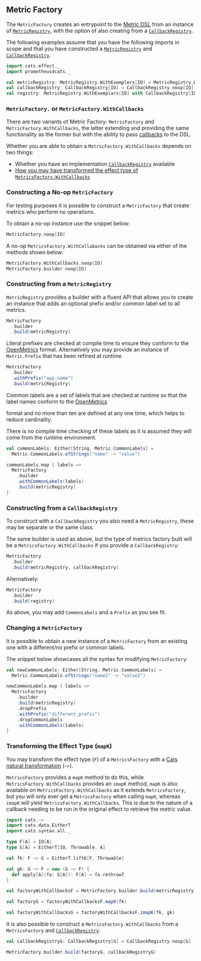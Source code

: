 ## Metric Factory

The `MetricFactory` creates an entrypoint to the [Metric DSL](../interface/dsl.md) from an instance of
[`MetricRegistry`], with the option of also creating from a [`CallbackRegistry`].

The following examples assume that you have the following imports in scope and that you have constructed a
[`MetricRegistry`] and [`CallbackRegistry`].

```scala mdoc:silent
import cats.effect._
import prometheus4cats._

val metricRegistry: MetricRegistry.WithExemplers[IO] = MetricRegistry.WithExemplers.noop[IO]
val callbackRegistry: CallbackRegistry[IO] = CallbackRegistry.noop[IO]
val registry: MetricRegistry.WithExemplars[IO] with CallbackRegistry[IO] = null
```

### `MetricFactory.` or `MetricFactory.WithCallbacks`

There are two variants of Metric Factory: `MetricFactory` and `MetricFactory.WithCallbacks`, the latter extending and
providing the same functionality as the former but with the ability to pass [callbacks](dsl.md#metric-callbacks) to the
DSL.

Whether you are able to obtain a `MetricFactory.WithCallbacks` depends on two things:

- Whether you have an implementation [`CallbackRegistry`] available
- [How you may have transformed the effect type of `MetricsFactory.WithCallbacks`](#transforming-the-effect-type-mapk)

### Constructing a No-op `MetricFactory`

For testing purposes it is possible to construct a `MetricFactory` that create metrics who perform no operations.

To obtain a no-op instance use the snippet below:

```scala mdoc:silent
MetricFactory.noop[IO]
```

A no-op `MetricsFactory.WithCallabacks` can be obtained via either of the methods shown below:

```scala mdoc:silent
MetricFactory.WithCallbacks.noop[IO]
MetricFactory.builder.noop[IO]
```

### Constructing from a `MetricRegistry`

`MetricRegistry` provides a builder with a fluent API that allows you to create an instance that adds an optional
prefix and/or common label set to all metrics.

```scala mdoc
MetricFactory
  .builder
  .build(metricRegistry)
```

Literal prefixes are checked at compile time to ensure they conform to the [OpenMetrics] format. Alternatively you may
provide an instance of `Metric.Prefix` that has been refined at runtime.

```scala mdoc:silent
MetricFactory
  .builder
  .withPrefix("app_name")
  .build(metricRegistry)
```

Common labels are a set of labels that are checked at runtime so that the label names conform to the [OpenMetrics]

format and no more than ten are defined at any one time, which helps to reduce cardinality.

There is no compile time checking of these labels as it is assumed they will come from the runtime environment.

```scala mdoc:silent
val commonLabels: Either[String, Metric.CommonLabels] =
  Metric.CommonLabels.ofStrings("name" -> "value")

commonLabels.map { labels =>
  MetricFactory
    .builder
    .withCommonLabels(labels)
    .build(metricRegistry)
}
```

### Constructing from a `CallbackRegistry`

To construct with a `CallbackRegistry` you also need a `MetricRegistry`, these may be separate or the same class.

The same builder is used as above, but the type of metrics factory built will be a `MetricsFactory.WithCallbacks` if
you provide a `CallbackRegistry`:

```scala mdoc
MetricFactory
  .builder
  .build(metricRegistry, callbackRegistry)
```

Alternatively:

```scala mdoc
MetricFactory
  .builder
  .build(registry)
```

As above, you may add `CommonLabels` and a `Prefix` as you see fit.

### Changing a `MetricFactory`

It is possible to obtain a new instance of a `MetricFactory` from an existing one with a different/no prefix or
common labels.

The snippet below showcases all the syntax for modifying `MetricFactory`:

```scala mdoc:silent
val newCommonLabels: Either[String, Metric.CommonLabels] =
  Metric.CommonLabels.ofStrings("name2" -> "value2")

newCommonLabels.map { labels =>
  MetricFactory
    .builder
    .build(metricRegistry)
    .dropPrefix
    .withPrefix("different_prefix")
    .dropCommonLabels
    .withCommonLabels(labels)
}
```

### Transforming the Effect Type (`mapK`)

You may transform the effect type (`F`) of a `MetricsFactory` with a
[Cats natural transformation](https://typelevel.org/cats/datatypes/functionk.html) (`~>`).

`MetricsFactory` provides a `mapK` method to do this, while `MetricsFactory.WithCallbacks` provides an `imapK` method,
`mapK` is also available on `MetricsFactory.WithCallbacks` as it extends `MetricsFactory`, but you will only ever get a
`MetricsFactory` when calling `mapK`, whereas `imapK` will yield `MetricsFactory.WithCallbacks`. This is due to the
nature of a callback needing to be run in the original effect to retrieve the metric value.

```scala mdoc
import cats.~>
import cats.data.EitherT
import cats.syntax.all._

type F[A] = IO[A]
type G[A] = EitherT[IO, Throwable, A]

val fk: F ~> G = EitherT.liftK[F, Throwable]

val gk: G ~> F = new (G ~> F) {
  def apply[A](fa: G[A]): F[A] = fa.rethrowT
}

val factoryWithCallbacksF = MetricFactory.builder.build(metricRegistry, callbackRegistry)

val factoryG = factoryWithCallbacksF.mapK(fk)

val factoryWithCallbacksG = factoryWithCallbacksF.imapK(fk, gk)
```

It is also possible to construct a `MetricsFactory.WithCallbacks` from a `MetricsFactory` and [`CallbackRegistry`]:

```scala mdoc
val callbackRegistryG: CallbackRegistry[G] = CallbackRegistry.noop[G]

MetricFactory.builder.build(factoryG, callbackRegistryG)
```

[`MetricRegistry`]: metric-registry.md
[`CallbackRegistry`]: callback-registry.md
[OpenMetrics]: https://github.com/OpenObservability/OpenMetrics
